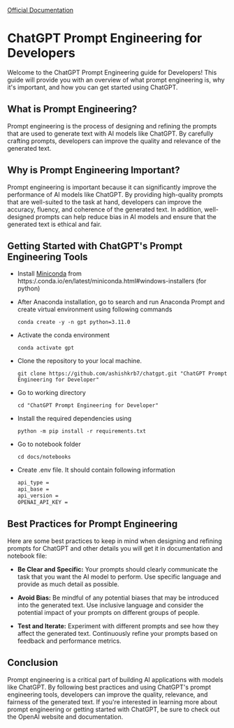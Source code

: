 [Official Documentation](https://ashishkrb7.github.io/chatgpt/)

# ChatGPT Prompt Engineering for Developers

Welcome to the ChatGPT Prompt Engineering guide for Developers! This guide will provide you with an overview of what prompt engineering is, why it's important, and how you can get started using ChatGPT.

## What is Prompt Engineering?

Prompt engineering is the process of designing and refining the prompts that are used to generate text with AI models like ChatGPT. By carefully crafting prompts, developers can improve the quality and relevance of the generated text.

## Why is Prompt Engineering Important?

Prompt engineering is important because it can significantly improve the performance of AI models like ChatGPT. By providing high-quality prompts that are well-suited to the task at hand, developers can improve the accuracy, fluency, and coherence of the generated text. In addition, well-designed prompts can help reduce bias in AI models and ensure that the generated text is ethical and fair.

## Getting Started with ChatGPT's Prompt Engineering Tools

- Install [Miniconda](https://repo.anaconda.com/miniconda/Miniconda3-py310_23.3.1-0-Windows-x86_64.exe) from https:/.conda.io/en/latest/miniconda.html#windows-installers (for python)

- After Anaconda installation, go to search and run Anaconda Prompt and create virtual environment using following commands

    `conda create -y -n gpt python=3.11.0`

- Activate the conda environment

    `conda activate gpt`
    
- Clone the repository to your local machine. 

    `git clone https://github.com/ashishkrb7/chatgpt.git "ChatGPT Prompt Engineering for Developer"` 

- Go to working directory

    `cd "ChatGPT Prompt Engineering for Developer"`

- Install the required dependencies using 

    `python -m pip install -r requirements.txt`

- Go to notebook folder

    `cd docs/notebooks`

- Create .env file. It should contain following information

    ```txt
    api_type = 
    api_base = 
    api_version = 
    OPENAI_API_KEY = 
    ```


## Best Practices for Prompt Engineering

Here are some best practices to keep in mind when designing and refining prompts for ChatGPT and other details you will get it in documentation and notebook file:

- **Be Clear and Specific:** Your prompts should clearly communicate the task that you want the AI model to perform. Use specific language and provide as much detail as possible.

- **Avoid Bias:** Be mindful of any potential biases that may be introduced into the generated text. Use inclusive language and consider the potential impact of your prompts on different groups of people.

- **Test and Iterate:** Experiment with different prompts and see how they affect the generated text. Continuously refine your prompts based on feedback and performance metrics.

## Conclusion

Prompt engineering is a critical part of building AI applications with models like ChatGPT. By following best practices and using ChatGPT's prompt engineering tools, developers can improve the quality, relevance, and fairness of the generated text. If you're interested in learning more about prompt engineering or getting started with ChatGPT, be sure to check out the OpenAI website and documentation.
